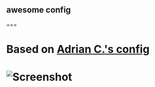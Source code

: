 ## awesome config
===
# Based on [Adrian C.'s config](http://git.sysphere.org/awesome-configs/)

# ![Screenshot](https://raw.github.com/z7z8th/awesome-configs/master/screenshots/screenshot-awesome-configs-z7z8th.png)
